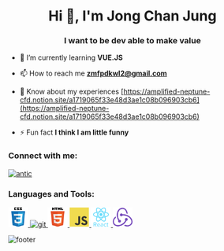 <h1 align="center">Hi 👋, I'm Jong Chan Jung</h1>
<h3 align="center">I want to be dev able to make value</h3>

- 🌱 I’m currently learning **VUE.JS**

<!--    - 📝 I regularly write articles on [https://dev-kobe.tistory.com/](https://dev-kobe.tistory.com/) -->

- 📫 How to reach me **zmfpdkwl2@gmail.com**

- 📄 Know about my experiences [https://amplified-neptune-cfd.notion.site/a1719065f33e48d3ae1c08b096903cb6](https://amplified-neptune-cfd.notion.site/a1719065f33e48d3ae1c08b096903cb6)

- ⚡ Fun fact **I think I am little funny**

<h3 align="left">Connect with me:</h3>
<p align="left">
<a href="https://dev.to/antic" target="blank"><img align="center" src="https://raw.githubusercontent.com/rahuldkjain/github-profile-readme-generator/master/src/images/icons/Social/devto.svg" alt="antic" height="30" width="40" /></a>
</p>

<h3 align="left">Languages and Tools:</h3>
<p align="left"> <a href="https://www.w3schools.com/css/" target="_blank" rel="noreferrer"> <img src="https://raw.githubusercontent.com/devicons/devicon/master/icons/css3/css3-original-wordmark.svg" alt="css3" width="40" height="40"/> </a> <a href="https://git-scm.com/" target="_blank" rel="noreferrer"> <img src="https://www.vectorlogo.zone/logos/git-scm/git-scm-icon.svg" alt="git" width="40" height="40"/> </a> <a href="https://www.w3.org/html/" target="_blank" rel="noreferrer"> <img src="https://raw.githubusercontent.com/devicons/devicon/master/icons/html5/html5-original-wordmark.svg" alt="html5" width="40" height="40"/> </a> <a href="https://developer.mozilla.org/en-US/docs/Web/JavaScript" target="_blank" rel="noreferrer"> <img src="https://raw.githubusercontent.com/devicons/devicon/master/icons/javascript/javascript-original.svg" alt="javascript" width="40" height="40"/> </a> <a href="https://reactjs.org/" target="_blank" rel="noreferrer"> <img src="https://raw.githubusercontent.com/devicons/devicon/master/icons/react/react-original-wordmark.svg" alt="react" width="40" height="40"/> </a> <a href="https://redux.js.org" target="_blank" rel="noreferrer"> <img src="https://raw.githubusercontent.com/devicons/devicon/master/icons/redux/redux-original.svg" alt="redux" width="40" height="40"/> </a> </p>


![footer](https://capsule-render.vercel.app/api?type=waving&color=gradient&height=100&section=footer)
